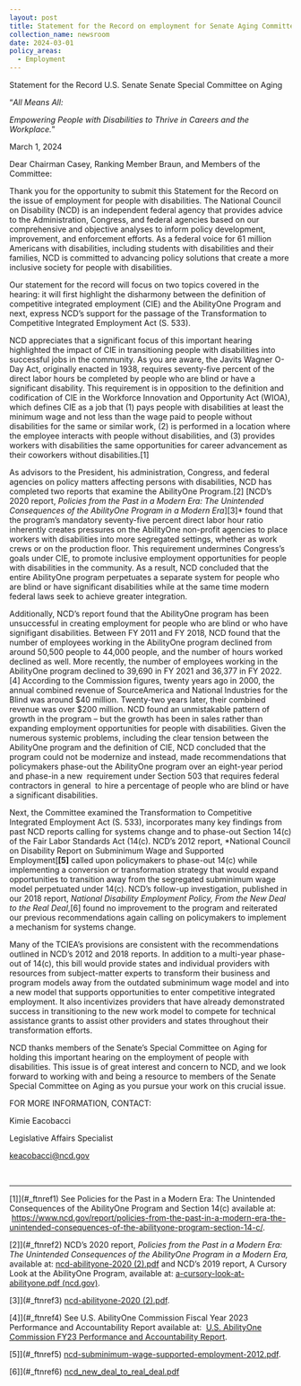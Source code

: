 ```yaml
---
layout: post
title: Statement for the Record on employment for Senate Aging Committee
collection_name: newsroom
date: 2024-03-01
policy_areas:
  - Employment
---
```

Statement for the Record
U.S. Senate
Senate Special Committee on Aging

“*All Means All:*

*Empowering People with Disabilities to Thrive in Careers and the Workplace.*”

March 1, 2024

Dear Chairman Casey, Ranking Member Braun, and Members of the Committee:

Thank you for the opportunity to submit this Statement for the Record on the issue of employment for people with disabilities. The National Council on Disability (NCD) is an independent federal agency that provides advice to the Administration, Congress, and federal agencies based on our comprehensive and objective analyses to inform policy development, improvement, and enforcement efforts. As a federal voice for 61 million Americans with disabilities, including students with disabilities and their families, NCD is committed to advancing policy solutions that create a more inclusive society for people with disabilities.

Our statement for the record will focus on two topics covered in the hearing: it will first highlight the disharmony between the definition of competitive integrated employment (CIE) and the AbilityOne Program and next, express NCD’s support for the passage of the Transformation to Competitive Integrated Employment Act (S. 533).

NCD appreciates that a significant focus of this important hearing highlighted the impact of CIE in transitioning people with disabilities into successful jobs in the community. As you are aware, the Javits Wagner O-Day Act, originally enacted in 1938, requires seventy-five percent of the direct labor hours be completed by people who are blind or have a significant disability. This requirement is in opposition to the definition and codification of CIE in the Workforce Innovation and Opportunity Act (WIOA), which defines CIE as a job that (1) pays people with disabilities at least the minimum wage and not less than the wage paid to people without disabilities for the same or similar work, (2) is performed in a location where the employee interacts with people without disabilities, and (3) provides workers with disabilities the same opportunities for career advancement as their coworkers without disabilities.[1]

As advisors to the President, his administration, Congress, and federal agencies on policy matters affecting persons with disabilities, NCD has completed two reports that examine the AbilityOne Program.[2] [NCD’s 2020 report, *Policies from the Past in a Modern Era: The Unintended Consequences of the AbilityOne Program in a Modern Era*][3]* found that the program’s mandatory seventy-five percent direct labor hour ratio inherently creates pressures on the AbilityOne non-profit agencies to place workers with disabilities into more segregated settings, whether as work crews or on the production floor. This requirement undermines Congress’s goals under CIE, to promote inclusive employment opportunities for people with disabilities in the community. As a result, NCD concluded that the entire AbilityOne program perpetuates a separate system for people who are blind or have significant disabilities while at the same time modern federal laws seek to achieve greater integration.

Additionally, NCD’s report found that the AbilityOne program has been unsuccessful in creating employment for people who are blind or who have signifigant disabilities. Between FY 2011 and FY 2018, NCD found that the number of employees working in the AbilityOne program declined from around 50,500 people to 44,000 people, and the number of hours worked declined as well. More recently, the number of employees working in the AbilityOne program declined to 39,690 in FY 2021 and 36,377 in FY 2022.[4] According to the Commission figures, twenty years ago in 2000, the annual combined revenue of SourceAmerica and National Industries for the Blind was around $40 million. Twenty-two years later, their combined revenue was over $200 million. NCD found an unmistakable pattern of growth in the program – but the growth has been in sales rather than expanding employment opportunities for people with disabilities. Given the numerous systemic problems, including the clear tension between the AbilityOne program and the definition of CIE, NCD concluded that the program could not be modernize and instead, made recommendations that policymakers phase-out the AbilityOne program over an eight-year period and phase-in a new  requirement under Section 503 that requires federal contractors in general  to hire a percentage of people who are blind or have a significant disabilities.

Next, the Committee examined the Transformation to Competitive Integrated Employment Act (S. 533), incorporates many key findings from past NCD reports calling for systems change and to phase-out Section 14(c) of the Fair Labor Standards Act (14(c). NCD’s 2012 report, *National Council on Disability Report on Subminimum Wage and Supported Employment[**\[5]** called upon policymakers to phase-out 14(c) while implementing a conversion or transformation strategy that would expand opportunities to transition away from the segregated subminimum wage model perpetuated under 14(c). NCD’s follow-up investigation, published in our 2018 report, *National Disability Employment Policy, From the New Deal to the Real Deal*,[6] found no improvement to the program and reiterated our previous recommendations again calling on policymakers to implement a mechanism for systems change.

Many of the TCIEA’s provisions are consistent with the recommendations outlined in NCD’s 2012 and 2018 reports. In addition to a multi-year phase-out of 14(c), this bill would provide states and individual providers with resources from subject-matter experts to transform their business and program models away from the outdated subminimum wage model and into a new model that supports opportunities to enter competitive integrated employment. It also incentivizes providers that have already demonstrated success in transitioning to the new work model to compete for technical assistance grants to assist other providers and states throughout their transformation efforts.

NCD thanks members of the Senate’s Special Committee on Aging for holding this important hearing on the employment of people with disabilities. This issue is of great interest and concern to NCD, and we look forward to working with and being a resource to members of the Senate Special Committee on Aging as you pursue your work on this crucial issue.

FOR MORE INFORMATION, CONTACT:

Kimie Eacobacci

Legislative Affairs Specialist

keacobacci@ncd.gov

 

- - -

[1]<!--\[endif]-->](#_ftnref1) See Policies for the Past in a Modern Era: The Unintended Consequences of the AbilityOne Program and Section 14(c) available at:  https://www.ncd.gov/report/policies-from-the-past-in-a-modern-era-the-unintended-consequences-of-the-abilityone-program-section-14-c/.

[2]<!--\[endif]-->](#_ftnref2) NCD’s 2020 report, *Policies from the Past in a Modern Era: The Unintended Consequences of the AbilityOne Program in a Modern Era,* available at: [ncd-abilityone-2020 (2).pdf](file://local.ncd.gov/ncd/Redirected/keacobacci/Downloads/ncd-abilityone-2020%20(2).pdf) and NCD’s 2019 report, A Cursory Look at the AbilityOne Program, available at: [a-cursory-look-at-abilityone.pdf (ncd.gov)](file://local.ncd.gov/ncd/Redirected/keacobacci/Downloads/a-cursory-look-at-abilityone.pdf).

[3]<!--\[endif]-->](#_ftnref3) [ncd-abilityone-2020 (2).pdf](file://local.ncd.gov/ncd/Redirected/keacobacci/Downloads/ncd-abilityone-2020%20(2).pdf).

[4]<!--\[endif]-->](#_ftnref4) See U.S. AbilityOne Commission Fiscal Year 2023 Performance and Accountability Report available at:  [U.S. AbilityOne Commission FY23 Performance and Accountability Report](https://www.abilityone.gov/Commission/documents/U.S.%20AbilityOne%20Commission%20FY2023%20PAR%2015Nov2023%20signed%20508.pdf).

[5]<!--\[endif]-->](#_ftnref5) [ncd-subminimum-wage-supported-employment-2012.pdf](file://local.ncd.gov/ncd/Redirected/keacobacci/Downloads/ncd-subminimum-wage-supported-employment-2012.pdf).

[6]<!--\[endif]-->](#_ftnref6) [ncd_new_deal_to_real_deal.pdf](file://local.ncd.gov/ncd/Redirected/keacobacci/Downloads/ncd_new_deal_to_real_deal.pdf)
